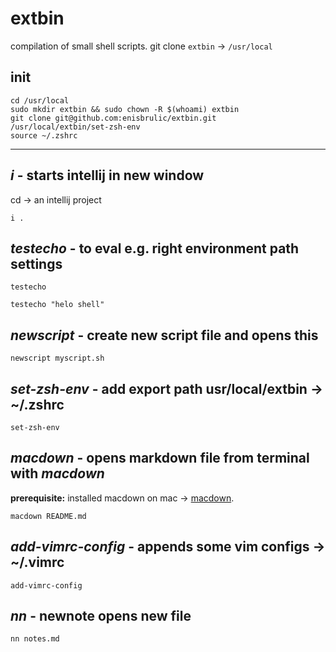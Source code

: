 # extbin
compilation of small shell scripts. git clone `extbin` -> `/usr/local`

## init
```shell script
cd /usr/local
sudo mkdir extbin && sudo chown -R $(whoami) extbin
git clone git@github.com:enisbrulic/extbin.git
/usr/local/extbin/set-zsh-env
source ~/.zshrc
```

---
## *i* - starts intellij in new window
cd -> an intellij project  
```shell script
i .
```

## *testecho* - to eval e.g. right environment path settings
```shell script
testecho
```

```shell script
testecho "helo shell"
```

## *newscript* - create new script file and opens this
```shell script
newscript myscript.sh
```

## *set-zsh-env* - add export path usr/local/extbin -> ~/.zshrc
```shell script
set-zsh-env
```

## *macdown* - opens markdown file from terminal with *macdown*
**prerequisite:** installed macdown on mac -> [macdown](https://macdown.uranusjr.com/).

```shell script
macdown README.md
```

## *add-vimrc-config* - appends some vim configs -> ~/.vimrc

```shell script
add-vimrc-config
```

## *nn* - newnote opens new file 

```shell script
nn notes.md
```

